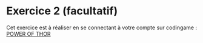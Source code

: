 # Exercice 2 (facultatif)

Cet exercice est à réaliser en se connectant à votre compte sur codingame : [POWER OF THOR](https://www.codingame.com/training/easy/power-of-thor-episode-1)

